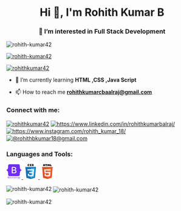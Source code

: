 <h1 align="center">Hi 👋, I'm Rohith Kumar B</h1>
<h3 align="center">👀 I’m interested in  Full Stack Development</h3>

<p align="left"> <img src="https://komarev.com/ghpvc/?username=rohith-kumar42&label=Profile%20views&color=0e75b6&style=flat" alt="rohith-kumar42" /> </p>

<p align="left"> <a href="https://github.com/ryo-ma/github-profile-trophy"><img src="https://github-profile-trophy.vercel.app/?username=rohith-kumar42" alt="rohith-kumar42" /></a> </p>

<p align="left"> <a href="https://twitter.com/rohithkumar42" target="blank"><img src="https://img.shields.io/twitter/follow/rohithkumar42?logo=twitter&style=for-the-badge" alt="rohithkumar42" /></a> </p>

- 🌱 I’m currently learning **HTML ,CSS ,Java Script**

- 📫 How to reach me **rohithkumarcbaalraj@gmail.com**

<h3 align="left">Connect with me:</h3>
<p align="left">
<a href="https://twitter.com/rohithkumar42" target="blank"><img align="center" src="https://raw.githubusercontent.com/rahuldkjain/github-profile-readme-generator/master/src/images/icons/Social/twitter.svg" alt="rohithkumar42" height="30" width="40" /></a>
<a href="https://linkedin.com/in/https://www.linkedin.com/in/rohithkumarbalraj/" target="blank"><img align="center" src="https://raw.githubusercontent.com/rahuldkjain/github-profile-readme-generator/master/src/images/icons/Social/linked-in-alt.svg" alt="https://www.linkedin.com/in/rohithkumarbalraj/" height="30" width="40" /></a>
<a href="https://instagram.com/https://www.instagram.com/rohith_kumar_18/" target="blank"><img align="center" src="https://raw.githubusercontent.com/rahuldkjain/github-profile-readme-generator/master/src/images/icons/Social/instagram.svg" alt="https://www.instagram.com/rohith_kumar_18/" height="30" width="40" /></a>
<a href="https://medium.com/@rohithkumarcbaalraj" target="blank"><img align="center" src="https://raw.githubusercontent.com/rahuldkjain/github-profile-readme-generator/master/src/images/icons/Social/medium.svg" alt="@rohithbkumar18@gmail.com" height="30" width="40" /></a>
</p>

<h3 align="left">Languages and Tools:</h3>
<p align="left"> <a href="https://getbootstrap.com" target="_blank" rel="noreferrer"> <img src="https://raw.githubusercontent.com/devicons/devicon/master/icons/bootstrap/bootstrap-plain-wordmark.svg" alt="bootstrap" width="40" height="40"/> </a> <a href="https://www.w3schools.com/css/" target="_blank" rel="noreferrer"> <img src="https://raw.githubusercontent.com/devicons/devicon/master/icons/css3/css3-original-wordmark.svg" alt="css3" width="40" height="40"/> </a> <a href="https://www.w3.org/html/" target="_blank" rel="noreferrer"> <img src="https://raw.githubusercontent.com/devicons/devicon/master/icons/html5/html5-original-wordmark.svg" alt="html5" width="40" height="40"/> </a> </p>

<p><img align="left" src="https://github-readme-stats.vercel.app/api/top-langs?username=rohith-kumar42&show_icons=true&locale=en&layout=compact" alt="rohith-kumar42" /></p>


<p>&nbsp;<img align="center" src="https://github-readme-stats.vercel.app/api?username=rohith-kumar42&show_icons=true&locale=en" alt="rohith-kumar42" /></p>

<p><img align="center" src="https://github-readme-streak-stats.herokuapp.com/?user=rohith-kumar42&" alt="rohith-kumar42" /></p>


<!---
Rohith-kumar42/Rohith-kumar42 is a ✨ special ✨ repository because its `README.md` (this file) appears on your GitHub profile.
You can click the Preview link to take a look at your changes.
--->
